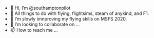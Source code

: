 - 👋 Hi, I’m @southamptonpilot
- 👀 All things to do with flying, flightsims, steam of anykind, and F1.
- 🌱 I’m slowly imnproving my flying skills on MSFS 2020.
- 💞️ I’m looking to collaborate on ...
- 📫 How to reach me ...

<!---
southamptonpilot/southamptonpilot is a ✨ special ✨ repository because its `README.md` (this file) appears on your GitHub profile.
You can click the Preview link to take a look at your changes.
--->
